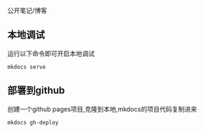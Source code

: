 公开笔记/博客

## 本地调试
运行以下命令即可开启本地调试
```shell
mkdocs serve
```
## 部署到github
创建一个github pages项目,克隆到本地,mkdocs的项目代码复制进来
```shell
mkdocs gh-deploy
```